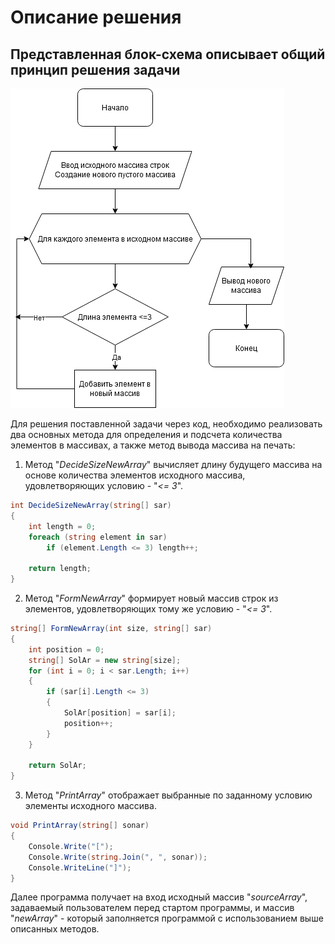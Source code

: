 # Описание решения

## Представленная блок-схема описывает общий принцип решения задачи

![SolutionDiagramm](images/SolutionDiagramm.png)

Для решения поставленной задачи через код, необходимо реализовать два основных метода для определения и подсчета количества элементов в массивах, а также метод вывода массива на печать:

1. Метод "*DecideSizeNewArray*" вычисляет длину будущего массива на основе количества элементов исходного массива, удовлетворяющих условию - "*<= 3*".

```C#
int DecideSizeNewArray(string[] sar)
{
    int length = 0;
    foreach (string element in sar)
        if (element.Length <= 3) length++;

    return length;
}
```

2. Метод "*FormNewArray*" формирует новый массив строк из элементов, удовлетворяющих тому же условию  - "*<= 3*".

```C#
string[] FormNewArray(int size, string[] sar)
{
    int position = 0;
    string[] SolAr = new string[size];
    for (int i = 0; i < sar.Length; i++)
    {
        if (sar[i].Length <= 3)
        {
            SolAr[position] = sar[i];
            position++;
        }
    }

    return SolAr;
}
```

3. Метод "*PrintArray*" отображает выбранные по заданному условию элементы исходного массива.

```C#
void PrintArray(string[] sonar)
{
    Console.Write("[");
    Console.Write(string.Join(", ", sonar));
    Console.WriteLine("]");
}
```

Далее программа получает на вход исходный массив "*sourceArray*", задаваемый пользователем перед стартом программы, и массив "*newArray*" - который заполняется программой с использованием выше описанных методов.